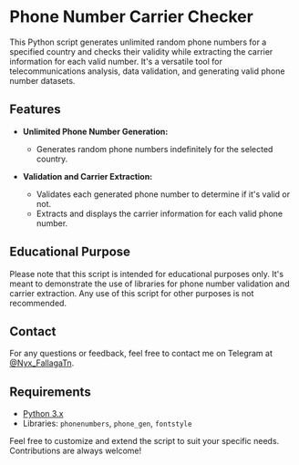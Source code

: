 # Phone Number Carrier Checker

This Python script generates unlimited random phone numbers for a specified country and checks their validity while extracting the carrier information for each valid number. It's a versatile tool for telecommunications analysis, data validation, and generating valid phone number datasets.

## Features

- **Unlimited Phone Number Generation:**
  - Generates random phone numbers indefinitely for the selected country.

- **Validation and Carrier Extraction:**
  - Validates each generated phone number to determine if it's valid or not.
  - Extracts and displays the carrier information for each valid phone number.

## Educational Purpose
Please note that this script is intended for educational purposes only. It's meant to demonstrate the use of libraries for phone number validation and carrier extraction. Any use of this script for other purposes is not recommended.

## Contact
For any questions or feedback, feel free to contact me on Telegram at [@Nyx_FallagaTn](https://t.me/Nyx_FallagaTn).

## Requirements

- [Python 3.x](https://www.python.org/downloads/release/python-3115/)
- Libraries: `phonenumbers`, `phone_gen`, `fontstyle`

Feel free to customize and extend the script to suit your specific needs. Contributions are always welcome!
